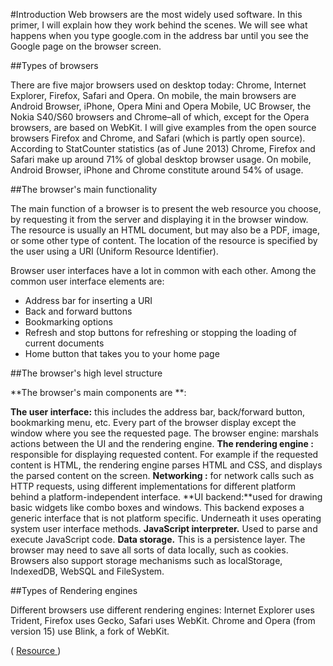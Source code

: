 #Introduction
 Web browsers are the most widely used software. In this primer, I will explain how they work behind the scenes. We will see what happens when you type google.com in the address bar until you see the Google page on the browser screen. 

##Types of browsers

 There are five major browsers used on desktop today: Chrome, Internet Explorer, Firefox, Safari and Opera. On mobile, the main browsers are Android Browser, iPhone, Opera Mini and Opera Mobile, UC Browser, the Nokia S40/S60 browsers and Chrome–all of which, except for the Opera browsers, are based on WebKit. I will give examples from the open source browsers Firefox and Chrome, and Safari (which is partly open source). According to StatCounter statistics (as of June 2013) Chrome, Firefox and Safari make up around 71% of global desktop browser usage. On mobile, Android Browser, iPhone and Chrome constitute around 54% of usage. 

##The browser's main functionality

The main function of a browser is to present the web resource you choose, by requesting it from the server and displaying it in the browser window. The resource is usually an HTML document, but may also be a PDF, image, or some other type of content. The location of the resource is specified by the user using a URI (Uniform Resource Identifier). 

Browser user interfaces have a lot in common with each other. Among the common user interface elements are: 

+ Address bar for inserting a URI 
+ Back and forward buttons 
+ Bookmarking options 
+ Refresh and stop buttons for refreshing or stopping the loading of current documents 
+ Home button that takes you to your home page 

##The browser's high level structure

**The browser's main components are **:

 **The user interface:** this includes the address bar, back/forward button, bookmarking menu, etc. Every part of the browser display except the window where you see the requested page.
 The browser engine: marshals actions between the UI and the rendering engine.
 **The rendering engine :** responsible for displaying requested content. For example if the requested content is HTML, the rendering engine parses HTML and CSS, and displays the parsed content on the screen.
 **Networking :** for network calls such as HTTP requests, using different implementations for different platform behind a platform-independent interface.
 **UI backend:**used for drawing basic widgets like combo boxes and windows. This backend exposes a generic interface that is not platform specific. Underneath it uses operating system user interface methods.
 **JavaScript interpreter.** Used to parse and execute JavaScript code.
 **Data storage.** This is a persistence layer. The browser may need to save all sorts of data locally, such as cookies. Browsers also support storage mechanisms such as localStorage, IndexedDB, WebSQL and FileSystem.


##Types of Rendering engines

Different browsers use different rendering engines: Internet Explorer uses Trident, Firefox uses Gecko, Safari uses WebKit. Chrome and Opera (from version 15) use Blink, a fork of WebKit. 

( [Resource ](http://www.html5rocks.com/en/tutorials/internals/howbrowserswork/ "resource"))
